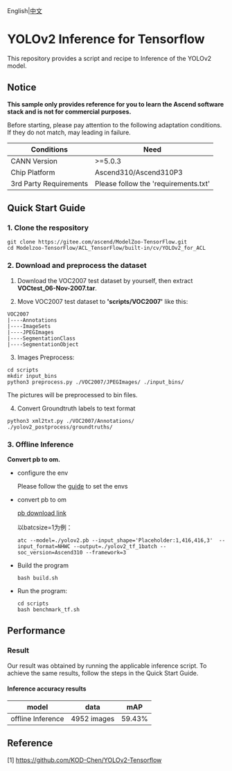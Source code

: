 English|[中文](README.md)

# YOLOv2 Inference for Tensorflow 

This repository provides a script and recipe to Inference of the YOLOv2 model.

## Notice
**This sample only provides reference for you to learn the Ascend software stack and is not for commercial purposes.**

Before starting, please pay attention to the following adaptation conditions. If they do not match, may leading in failure.

| Conditions | Need |
| --- | --- |
| CANN Version | >=5.0.3 |
| Chip Platform| Ascend310/Ascend310P3 |
| 3rd Party Requirements| Please follow the 'requirements.txt' |

## Quick Start Guide

### 1. Clone the respository

```shell
git clone https://gitee.com/ascend/ModelZoo-TensorFlow.git
cd Modelzoo-TensorFlow/ACL_TensorFlow/built-in/cv/YOLOv2_for_ACL
```

### 2. Download and preprocess the dataset

1. Download the VOC2007 test dataset by yourself, then extract **VOCtest_06-Nov-2007.tar**. 

2. Move VOC2007 test dataset to **'scripts/VOC2007'** like this:
```
VOC2007
|----Annotations
|----ImageSets
|----JPEGImages
|----SegmentationClass
|----SegmentationObject
```

3. Images Preprocess:
```
cd scripts
mkdir input_bins
python3 preprocess.py ./VOC2007/JPEGImages/ ./input_bins/
```
   The pictures will be preprocessed to bin files.


4. Convert Groundtruth labels to text format
```
python3 xml2txt.py ./VOC2007/Annotations/ ./yolov2_postprocess/groundtruths/
```

### 3. Offline Inference

**Convert pb to om.**

- configure the env

  Please follow the [guide](https://gitee.com/ascend/ModelZoo-TensorFlow/wikis/02.%E7%A6%BB%E7%BA%BF%E6%8E%A8%E7%90%86%E6%A1%88%E4%BE%8B/Ascend%E5%B9%B3%E5%8F%B0%E6%8E%A8%E7%90%86%E7%8E%AF%E5%A2%83%E5%8F%98%E9%87%8F%E8%AE%BE%E7%BD%AE?sort_id=6458719) to set the envs

  

- convert pb to om 
  
  [pb download link](https://obs-9be7.obs.cn-east-2.myhuaweicloud.com/003_Atc_Models/modelzoo/yolov2_tf.pb)

  以batcsize=1为例：

  ```
  atc --model=./yolov2.pb --input_shape='Placeholder:1,416,416,3'  --input_format=NHWC --output=./yolov2_tf_1batch --soc_version=Ascend310 --framework=3
  ```

- Build the program

  ```
  bash build.sh
  ```

- Run the program:

  ```
  cd scripts
  bash benchmark_tf.sh
  ```

## Performance

### Result

Our result was obtained by running the applicable inference script. To achieve the same results, follow the steps in the Quick Start Guide.

#### Inference accuracy results

|       model       | **data**  |    mAP    |
| :---------------: | :-------: | :-------------: |
| offline Inference | 4952 images | 59.43% |

## Reference
[1] https://github.com/KOD-Chen/YOLOv2-Tensorflow


